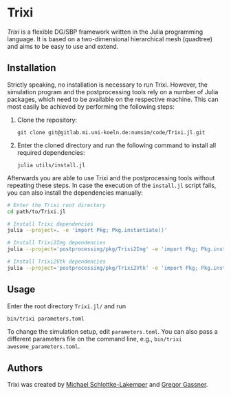 # Trixi

*Trixi* is a flexible DG/SBP framework written in the Julia programming
language. It is based on a two-dimensional hierarchical mesh (quadtree) and aims
to be easy to use and extend.


## Installation
Strictly speaking, no installation is necessary to run Trixi. However, the
simulation program and the postprocessing tools rely on a number of Julia
packages, which need to be available on the respective machine. This can most
easily be achieved by performing the following steps:

1.  Clone the repository:

    ```
    git clone git@gitlab.mi.uni-koeln.de:numsim/code/Trixi.jl.git
    ```
2.  Enter the cloned directory and run the following command to install all
    required dependencies:

    ```
    julia utils/install.jl
    ```

Afterwards you are able to use Trixi and the postprocessing tools without
repeating these steps. In case the execution of the `install.jl` script fails,
you can also install the dependencies manually:
```bash
# Enter the Trixi root directory
cd path/to/Trixi.jl

# Install Trixi dependencies
julia --project=. -e 'import Pkg; Pkg.instantiate()'

# Install Trixi2Img dependencies
julia --project='postprocessing/pkg/Trixi2Img' -e 'import Pkg; Pkg.instantiate()'

# Install Trixi2Vtk dependencies
julia --project='postprocessing/pkg/Trixi2Vtk' -e 'import Pkg; Pkg.instantiate()'
```


## Usage
Enter the root directory `Trixi.jl/` and run
```bash
bin/trixi parameters.toml
```

To change the simulation setup, edit `parameters.toml`. You can also pass a different
parameters file on the command line, e.g., `bin/trixi awesome_parameters.toml`.


## Authors
Trixi was created by
[Michael Schlottke-Lakemper](https://www.mi.uni-koeln.de/NumSim/schlottke-lakemper) and
[Gregor Gassner](https://www.mi.uni-koeln.de/NumSim/gassner).
